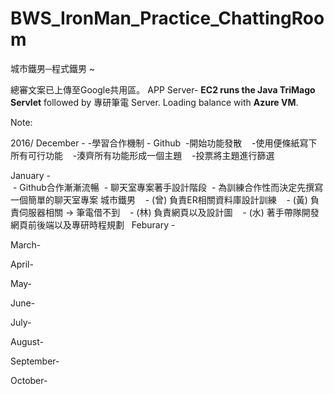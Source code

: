 # BWS_IronMan_Practice_ChattingRoom
城市鐵男─程式鐵男 ~


總審文案已上傳至Google共用區。
APP Server- **EC2 runs the Java TriMago Servlet** followed by 專研筆電 Server. Loading balance with **Azure VM**.


Note:

2016/
December - 
  -學習合作機制 - Github
  -開始功能發散 
    -使用便條紙寫下所有可行功能 
    -湊齊所有功能形成一個主題
    -投票將主題進行篩選 

January -  
  - Github合作漸漸流暢 
  - 聊天室專案著手設計階段 
  - 為訓練合作性而決定先撰寫一個簡單的聊天室專案 城市鐵男 
    - (曾) 負責ER相關資料庫設計訓練
    - (黃) 負責伺服器相關 -> 筆電借不到 
    - (林) 負責網頁以及設計圖 
    - (水) 著手帶隊開發網頁前後端以及專研時程規劃 
  
Feburary -

March-

April-

May-

June-

July-

August-

September-

October-
